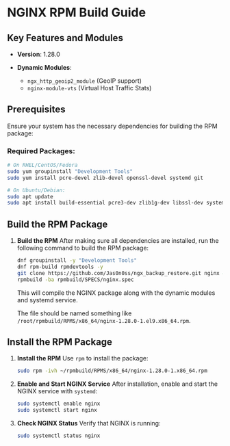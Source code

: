 # NGINX RPM Build Guide

## Key Features and Modules

- **Version**: 1.28.0

- **Dynamic Modules**:
  - `ngx_http_geoip2_module` (GeoIP support)
  - `nginx-module-vts` (Virtual Host Traffic Stats)

## Prerequisites

Ensure your system has the necessary dependencies for building the RPM package:

### Required Packages:

```bash
# On RHEL/CentOS/Fedora
sudo yum groupinstall "Development Tools"
sudo yum install pcre-devel zlib-devel openssl-devel systemd git
```

```bash
# On Ubuntu/Debian:
sudo apt update
sudo apt install build-essential pcre3-dev zlib1g-dev libssl-dev systemd git
```

## Build the RPM Package

1. **Build the RPM**
    After making sure all dependencies are installed, run the following command to build the RPM package:

   ```bash
   dnf groupinstall -y "Development Tools"
   dnf rpm-build rpmdevtools -y
   git clone https://github.com/Jas0n0ss/ngx_backup_restore.git nginx && nginx
   rpmbuild -ba rpmbuild/SPECS/nginx.spec
   ```

   This will compile the NGINX package along with the dynamic modules and systemd service.

   The file should be named something like `/root/rpmbuild/RPMS/x86_64/nginx-1.28.0-1.el9.x86_64.rpm`.

## Install the RPM Package

1. **Install the RPM**
    Use `rpm` to install the package:

   ```bash
   sudo rpm -ivh ~/rpmbuild/RPMS/x86_64/nginx-1.28.0-1.x86_64.rpm
   ```

2. **Enable and Start NGINX Service**
    After installation, enable and start the NGINX service with `systemd`:

   ```bash
   sudo systemctl enable nginx
   sudo systemctl start nginx
   ```

3. **Check NGINX Status**
    Verify that NGINX is running:

   ```bash
   sudo systemctl status nginx
   ```
